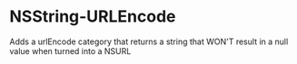 NSString-URLEncode
==================

Adds a urlEncode category that returns a string that WON'T result in a null value when turned into a NSURL
